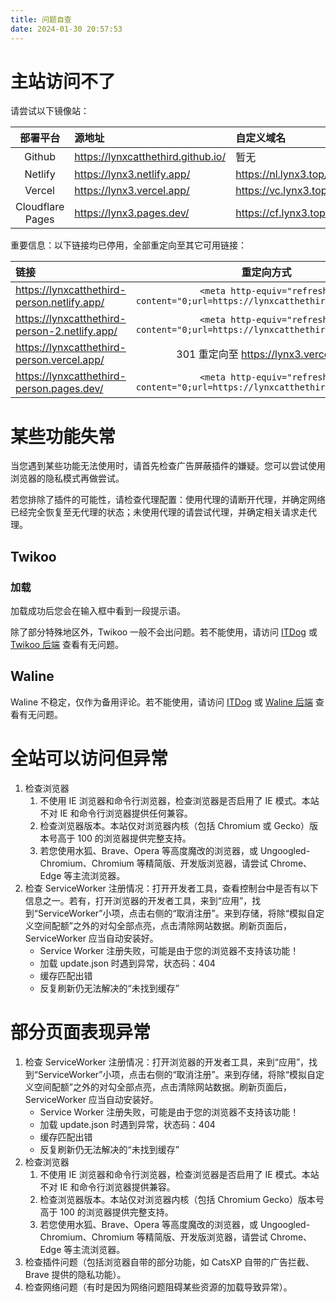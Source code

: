 ```yaml
---
title: 问题自查
date: 2024-01-30 20:57:53
---
```


# 主站访问不了

请尝试以下镜像站：

|     部署平台     | 源地址                               | 自定义域名              | 备用 1                    | 备用 2                               |
| :--------------: | :----------------------------------- | :---------------------- | :------------------------ | :----------------------------------- |
|      Github      | <https://lynxcatthethird.github.io/> | 暂无                    | 暂无                      | 暂无                                 |
|     Netlify      | <https://lynx3.netlify.app/>         | <https://nl.lynx3.top/> | <https://nl.lctt.eu.org/> | <https://nl.lynxcatthethird.eu.org/> |
|      Vercel      | <https://lynx3.vercel.app/>          | <https://vc.lynx3.top/> | <https://vc.lctt.eu.org/> | <https://vc.lynxcatthethird.eu.org/> |
| Cloudflare Pages | <https://lynx3.pages.dev/>           | <https://cf.lynx3.top/> | <https://cf.lctt.eu.org/> | <https://cf.lynxcatthethird.eu.org/> |

重要信息：以下链接均已停用，全部重定向至其它可用链接：

| 链接                                            |                                    重定向方式                                     |
| :---------------------------------------------- | :-------------------------------------------------------------------------------: |
| <https://lynxcatthethird-person.netlify.app/>   | `<meta http-equiv="refresh" content="0;url=https://lynxcatthethird.github.io/"> ` |
| <https://lynxcatthethird-person-2.netlify.app/> | `<meta http-equiv="refresh" content="0;url=https://lynxcatthethird.github.io/"> ` |
| <https://lynxcatthethird-person.vercel.app/>    |                     301 重定向至 <https://lynx3.vercel.app/>                      |
| <https://lynxcatthethird-person.pages.dev/>     | `<meta http-equiv="refresh" content="0;url=https://lynxcatthethird.github.io/"> ` |

# 某些功能失常

当您遇到某些功能无法使用时，请首先检查广告屏蔽插件的嫌疑。您可以尝试使用浏览器的隐私模式再做尝试。

若您排除了插件的可能性，请检查代理配置：使用代理的请断开代理，并确定网络已经完全恢复至无代理的状态；未使用代理的请尝试代理，并确定相关请求走代理。

## Twikoo

### 加载

加载成功后您会在输入框中看到一段提示语。

除了部分特殊地区外，Twikoo 一般不会出问题。若不能使用，请访问 [ITDog](https://www.itdog.cn/http/) 或 [Twikoo 后端](https://twikoo-vercel.lynx3.top/) 查看有无问题。

## Waline

Waline 不稳定，仅作为备用评论。若不能使用，请访问 [ITDog](https://www.itdog.cn/http/) 或 [Waline 后端](https://waline-vercel.lynx3.top/) 查看有无问题。

# 全站可以访问但异常

1. 检查浏览器
   1. 不使用 IE 浏览器和命令行浏览器，检查浏览器是否启用了 IE 模式。本站不对 IE 和命令行浏览器提供任何兼容。
   2. 检查浏览器版本。本站仅对浏览器内核（包括 Chromium 或 Gecko）版本号高于 100 的浏览器提供完整支持。
   3. 若您使用水狐、Brave、Opera 等高度魔改的浏览器，或 Ungoogled-Chromium、Chromium 等精简版、开发版浏览器，请尝试 Chrome、Edge 等主流浏览器。
2. 检查 ServiceWorker 注册情况：打开开发者工具，查看控制台中是否有以下信息之一。若有，打开浏览器的开发者工具，来到“应用”，找到“ServiceWorker”小项，点击右侧的“取消注册”。来到存储，将除“模拟自定义空间配额”之外的对勾全部点亮，点击清除网站数据。刷新页面后，ServiceWorker 应当自动安装好。
   - Service Worker 注册失败，可能是由于您的浏览器不支持该功能！
   - 加载 update.json 时遇到异常，状态码：404
   - 缓存匹配出错
   - 反复刷新仍无法解决的“未找到缓存”

# 部分页面表现异常

1. 检查 ServiceWorker 注册情况：打开浏览器的开发者工具，来到“应用”，找到“ServiceWorker”小项，点击右侧的“取消注册”。来到存储，将除“模拟自定义空间配额”之外的对勾全部点亮，点击清除网站数据。刷新页面后，ServiceWorker 应当自动安装好。
   - Service Worker 注册失败，可能是由于您的浏览器不支持该功能！
   - 加载 update.json 时遇到异常，状态码：404
   - 缓存匹配出错
   - 反复刷新仍无法解决的“未找到缓存”
2. 检查浏览器
   1. 不使用 IE 浏览器和命令行浏览器，检查浏览器是否启用了 IE 模式。本站不对 IE 和命令行浏览器提供兼容。
   2. 检查浏览器版本。本站仅对浏览器内核（包括 Chromium Gecko）版本号高于 100 的浏览器提供完整支持。
   3. 若您使用水狐、Brave、Opera 等高度魔改的浏览器，或 Ungoogled-Chromium、Chromium 等精简版、开发版浏览器，请尝试 Chrome、Edge 等主流浏览器。
3. 检查插件问题（包括浏览器自带的部分功能，如 CatsXP 自带的广告拦截、Brave 提供的隐私功能）。
4. 检查网络问题（有时是因为网络问题阻碍某些资源的加载导致异常）。
